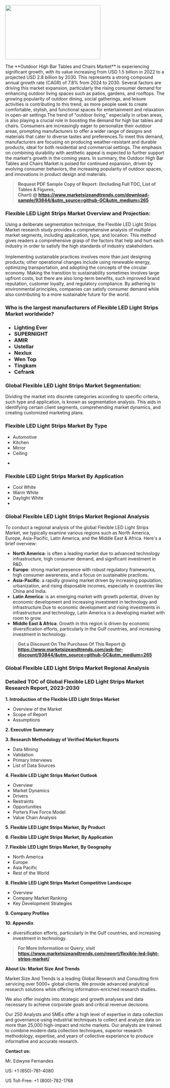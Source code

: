 <p><img class="alignnone size-medium wp-image-20088" src="https://ffe5etoiles.com/wp-content/uploads/2024/12/MST1-300x171.png" alt="" width="300" height="171" /></p>The **Outdoor High Bar Tables and Chairs Market** is experiencing significant growth, with its value increasing from USD 1.5 billion in 2022 to a projected USD 2.8 billion by 2030. This represents a strong compound annual growth rate (CAGR) of 7.8% from 2024 to 2030. Several factors are driving this market expansion, particularly the rising consumer demand for enhancing outdoor living spaces such as patios, gardens, and rooftops. The growing popularity of outdoor dining, social gatherings, and leisure activities is contributing to this trend, as more people seek to create comfortable, stylish, and functional spaces for entertainment and relaxation in open-air settings.The trend of "outdoor living," especially in urban areas, is also playing a crucial role in boosting the demand for high bar tables and chairs. Consumers are increasingly eager to personalize their outdoor areas, prompting manufacturers to offer a wider range of designs and materials that cater to diverse tastes and preferences.To meet this demand, manufacturers are focusing on producing weather-resistant and durable products, ideal for both residential and commercial settings. The emphasis on combining durability with aesthetic appeal is expected to further support the market's growth in the coming years. In summary, the Outdoor High Bar Tables and Chairs Market is poised for continued expansion, driven by evolving consumer behaviors, the increasing popularity of outdoor spaces, and innovations in product design and materials.</p><blockquote id="" class=""><strong>Request PDF Sample Copy of Report: (Including Full TOC, List of Tables &amp; Figures, Chart)&nbsp;@&nbsp;<strong><a href="https://www.marketsizeandtrends.com/download-sample/93844/&utm_source=github-GC&utm_medium=265" target="_blank">https://www.marketsizeandtrends.com/download-sample/93844/&utm_source=github-GC&utm_medium=265</a></strong></strong></blockquote><h3 id="" class="">Flexible LED Light Strips Market&nbsp;Overview and Projection:</h3><p id="" class="">Using a deliberate segmentation technique, the Flexible LED Light Strips Market research study provides a comprehensive analysis of multiple market segments, including application, type, and location. This method gives readers a comprehensive grasp of the factors that help and hurt each industry in order to satisfy the high standards of industry stakeholders. <br /> <br />Implementing sustainable practices involves more than just designing products; other operational changes include using renewable energy, optimizing transportation, and adopting the concepts of the circular economy. Making the transition to sustainability sometimes involves large upfront costs, but there are also long-term benefits, such improved brand reputation, customer loyalty, and regulatory compliance. By adhering to environmental principles, companies can satisfy consumer demand while also contributing to a more sustainable future for the world.</p><h3 id="" class="">Who is the largest manufacturers of&nbsp;Flexible LED Light Strips Market worldwide?</h3><h3 class=""><p><ul><li>Lighting Ever </li><li> SUPERNIGHT </li><li> AMIR </li><li> Ustellar </li><li> Nexlux </li><li> Wen Top </li><li> Tingkam </li><li> Cefrank</li></ul></p></h3><h3 id="" class="">Global&nbsp;Flexible LED Light Strips Market Segmentation:</h3><p id="" class="">Dividing the market into discrete categories according to specific criteria, such type and application, is known as segmentation analysis. This aids in identifying certain client segments, comprehending market dynamics, and creating customized marketing plans.</p><h3 id="" class="">Flexible LED Light Strips Market&nbsp;By Type</h3><p><p><ul><li>Automotive </li><li> Kitchen </li><li> Mirror </li><li> Ceiling </li><li> </p></li></ul></p></p><h3 id="" class="">Flexible LED Light Strips Market&nbsp;By Application</h3><p class=""><p><ul><li>Cool White </li><li> Warm White </li><li> Daylight White </li><li> </li></ul></p></p><h3 id="" class="">Global Flexible LED Light Strips Market Regional Analysis</h3><p id="" class="">To conduct a regional analysis of the global Flexible LED Light Strips Market, we typically examine various regions such as North America, Europe, Asia-Pacific, Latin America, and the Middle East &amp; Africa. Here's a brief overview:</p><ul><li><strong>North America</strong>: is often a leading market due to advanced technology infrastructure, high consumer demand, and significant investment in R&amp;D.</li><li><strong>Europe</strong>: strong market presence with robust regulatory frameworks, high consumer awareness, and a focus on sustainable practices.</li><li><strong>Asia-Pacific</strong>: a rapidly growing market driven by increasing population, urbanization, and rising disposable incomes, especially in countries like China and India.</li><li><strong>Latin America</strong>: is an emerging market with growth potential, driven by economic development and increasing investment in technology and infrastructure.Due to economic development and rising investments in infrastructure and technology, Latin America is a developing market with room to grow.</li><li><strong>Middle East &amp; Africa</strong>: Growth in this region is driven by economic diversification efforts, particularly in the Gulf countries, and increasing investment in technology.</li></ul><blockquote id="" class=""><strong>Get a Discount On The Purchase Of This Report @ <strong><a href="https://www.marketsizeandtrends.com/ask-for-discount/93844/&utm_source=github-GC&utm_medium=265" target="_blank">https://www.marketsizeandtrends.com/ask-for-discount/93844/&utm_source=github-GC&utm_medium=265</a></strong></strong></blockquote><h3 id="" class="">Global Flexible LED Light Strips Market Regional Analysis</h3><h3 id="" class="">Detailed TOC of Global Flexible LED Light Strips Market Research Report, 2023-2030</h3><p id="" class=""><strong>1. Introduction of the Flexible LED Light Strips Market</strong></p><ul><li>Overview of the Market</li><li>Scope of Report</li><li>Assumptions</li></ul><p id="" class=""><strong>2. Executive Summary</strong></p><p id="" class=""><strong>3. Research Methodology of Verified Market Reports</strong></p><ul><li>Data Mining</li><li>Validation</li><li>Primary Interviews</li><li>List of Data Sources</li></ul><p id="" class=""><strong>4. Flexible LED Light Strips Market Outlook</strong></p><ul><li>Overview</li><li>Market Dynamics</li><li>Drivers</li><li>Restraints</li><li>Opportunities</li><li>Porters Five Force Model</li><li>Value Chain Analysis</li></ul><p id="" class=""><strong>5. Flexible LED Light Strips Market, By Product</strong></p><p id="" class=""><strong>6. Flexible LED Light Strips Market, By Application</strong></p><p id="" class=""><strong>7. Flexible LED Light Strips Market, By Geography</strong></p><ul><li>North America</li><li>Europe</li><li>Asia Pacific</li><li>Rest of the World</li></ul><p id="" class=""><strong>8. Flexible LED Light Strips Market Competitive Landscape</strong></p><ul><li>Overview</li><li>Company Market Ranking</li><li>Key Development Strategies</li></ul><p id="" class=""><strong>9. Company Profiles</strong></p><p id="" class=""><strong>10. Appendix</strong></p><ul><li>diversification efforts, particularly in the Gulf countries, and increasing investment in technology.</li></ul><blockquote id="" class=""><strong>For More Information or Query, visit <strong><strong><a href="https://www.marketsizeandtrends.com/report/flexible-led-light-strips-market/" target="_blank">https://www.marketsizeandtrends.com/report/flexible-led-light-strips-market/</a></strong></strong></strong></blockquote><p id="" class=""><strong>About Us: Market Size And Trends</strong></p><p id="" class="">Market Size And Trends is a leading Global Research and Consulting firm servicing over 5000+ global clients. We provide advanced analytical research solutions while offering information-enriched research studies.</p><p id="" class="">We also offer insights into strategic and growth analyses and data necessary to achieve corporate goals and critical revenue decisions.</p><p id="" class="">Our 250 Analysts and SMEs offer a high level of expertise in data collection and governance using industrial techniques to collect and analyze data on more than 25,000 high-impact and niche markets. Our analysts are trained to combine modern data collection techniques, superior research methodology, expertise, and years of collective experience to produce informative and accurate research.</p><p id="" class=""><strong>Contact us:</strong></p><p id="" class="">Mr. Edwyne Fernandes</p><p id="" class="">US: +1 (650)-781-4080</p><p id="" class="">US Toll-Free: +1 (800)-782-1768</p>

